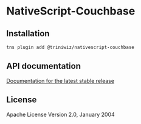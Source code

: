 # NativeScript-Couchbase

## Installation

```bash
tns plugin add @triniwiz/nativescript-couchbase
```

## API documentation

[Documentation for the latest stable release](https://triniwiz.github.io/nativescript-plugins/api-reference/couchbase.html)


## License

Apache License Version 2.0, January 2004
